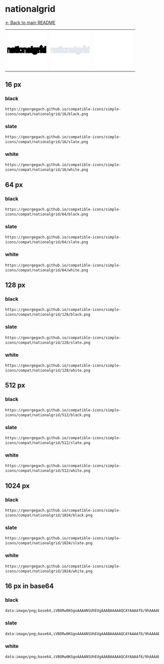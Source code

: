 # nationalgrid

[← Back to main README](../../README.md)

<table><tr>
  <td><img src="./128/black.png" width="128" alt="nationalgrid black icon" /></td>
  <td><img src="./128/slate.png" width="128" alt="nationalgrid slate icon" /></td>
  <td><img src="./128/white.png" width="128" alt="nationalgrid white icon" /></td>
</tr></table>

## 16 px

### black
```
https://georgegach.github.io/compatible-icons/simple-icons/compat/nationalgrid/16/black.png
```

### slate
```
https://georgegach.github.io/compatible-icons/simple-icons/compat/nationalgrid/16/slate.png
```

### white
```
https://georgegach.github.io/compatible-icons/simple-icons/compat/nationalgrid/16/white.png
```

## 64 px

### black
```
https://georgegach.github.io/compatible-icons/simple-icons/compat/nationalgrid/64/black.png
```

### slate
```
https://georgegach.github.io/compatible-icons/simple-icons/compat/nationalgrid/64/slate.png
```

### white
```
https://georgegach.github.io/compatible-icons/simple-icons/compat/nationalgrid/64/white.png
```

## 128 px

### black
```
https://georgegach.github.io/compatible-icons/simple-icons/compat/nationalgrid/128/black.png
```

### slate
```
https://georgegach.github.io/compatible-icons/simple-icons/compat/nationalgrid/128/slate.png
```

### white
```
https://georgegach.github.io/compatible-icons/simple-icons/compat/nationalgrid/128/white.png
```

## 512 px

### black
```
https://georgegach.github.io/compatible-icons/simple-icons/compat/nationalgrid/512/black.png
```

### slate
```
https://georgegach.github.io/compatible-icons/simple-icons/compat/nationalgrid/512/slate.png
```

### white
```
https://georgegach.github.io/compatible-icons/simple-icons/compat/nationalgrid/512/white.png
```

## 1024 px

### black
```
https://georgegach.github.io/compatible-icons/simple-icons/compat/nationalgrid/1024/black.png
```

### slate
```
https://georgegach.github.io/compatible-icons/simple-icons/compat/nationalgrid/1024/slate.png
```

### white
```
https://georgegach.github.io/compatible-icons/simple-icons/compat/nationalgrid/1024/white.png
```

## 16 px in base64

### black
```
data:image/png;base64,iVBORw0KGgoAAAANSUhEUgAAABAAAAAQCAYAAAAf8/9hAAAABmJLR0QA/wD/AP+gvaeTAAAAiElEQVQ4je3QOwrCYBAE4C8gqCFaWQp6C9uUnsPaA+idPIedJxA7bWzsFB9Emw38pLHTJgPDLDvLsLu0+Bs6dZE1jCXGWDX6M0ywQRW6xSjDBUdMkeOOM3p44YkivDwJvaEPO7yDVeg+NPVSnur5DCWGeERANwm7YhBbLDDHGoc4v/j6rRY/wAfXrCMumRjD6gAAAABJRU5ErkJggg==
```

### slate
```
data:image/png;base64,iVBORw0KGgoAAAANSUhEUgAAABAAAAAQCAYAAAAf8/9hAAAABmJLR0QA/wD/AP+gvaeTAAAAvElEQVQ4je2OMU4CARRE33w20SWIFhAKMXIAe6/AOajpaPROnMNbSEI0IjRCo9GVPzRLAieg4VWTmUxm4MxpsF3stQ6Dt9VmjN2/6908Hfmfm0eF72+711NJOV+sp7JfQB3Nl+svmXfBwNAEfo1XEJch/2e6EmpJNOt8f+MHqQzBDHgwtOpHpVAl3DMsJQ0QnaMy+kAqbbtQemLRVsSf7bTzAgqHnTi/U76KaFRYoySHSj2rwStbqR49c3J23hRT0whiLPwAAAAASUVORK5CYII=
```

### white
```
data:image/png;base64,iVBORw0KGgoAAAANSUhEUgAAABAAAAAQCAYAAAAf8/9hAAAABmJLR0QA/wD/AP+gvaeTAAAAlElEQVQ4je3QMU6CYRCE4WcTEpWglSWJ3ILW0nNYewC9E+eg4wTEThsbOghq/qH5CH9oIaHhbWays9nsLlcuQ5LB3tdR8IZxVb0f1ad4wqyquiQzzPFYSVb4wgRDbPGDW/zjD6OWDXtzN7iTZJEDXdNl037W53vfX0me8YBfdLhBml/jvm3xihd84LOdPzrpmVfOxA5n3GTy/DbRiwAAAABJRU5ErkJggg==
```

